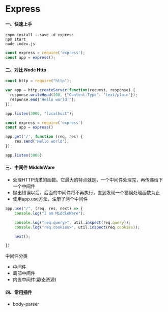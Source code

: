 # Express

#### 一、快速上手

```
cnpm install --save -d express
npm start
node index.js
```

```js
const express = require('express');
const app = express();
```

#### 二、对比 Node Http

```js
const http = require("http");

var app = http.createServer(function(request, response) {
  response.writeHead(200, {"Content-Type": "text/plain"});
  response.end("Hello world!");
});

app.listen(3000, "localhost");
```

```js
const express = require('express')
const app = express()

app.get('/', function (req, res) {
    res.send('Hello world');
});

app.listen(3000)
```

#### 三、中间件 MiddleWare

+ 处理HTTP请求的函数。它最大的特点就是，一个中间件处理完，再传递给下一个中间件
+ 抛出错误以后，后面的中间件将不再执行，直到发现一个错误处理函数为止
+ 使用app.use方法，注册了两个中间件

```js
app.use("/", (req, res, next) => {
    console.log("I am MiddleWare");

    console.log("req.query>", util.inspect(req.query));
    console.log("req.cookies>", util.inspect(req.cookies));

    next();

})
```

中间件分类

+ 中间件
+ 局部中间件
+ 内置中间件(静态资源)

#### 四、常用插件

+ body-parser

```

```